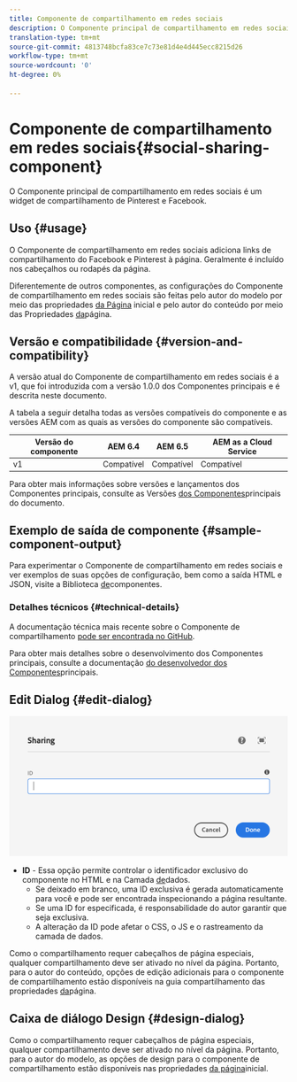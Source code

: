 ```yaml
---
title: Componente de compartilhamento em redes sociais
description: O Componente principal de compartilhamento em redes sociais é um widget de compartilhamento de Pinterest e Facebook.
translation-type: tm+mt
source-git-commit: 4813748bcfa83ce7c73e81d4e4d445ecc8215d26
workflow-type: tm+mt
source-wordcount: '0'
ht-degree: 0%

---
```



# Componente de compartilhamento em redes sociais{#social-sharing-component}

O Componente principal de compartilhamento em redes sociais é um widget de compartilhamento de Pinterest e Facebook.

## Uso {#usage}

O Componente de compartilhamento em redes sociais adiciona links de compartilhamento do Facebook e Pinterest à página. Geralmente é incluído nos cabeçalhos ou rodapés da página.

Diferentemente de outros componentes, as configurações do Componente de compartilhamento em redes sociais são feitas pelo autor do modelo por meio das propriedades [da Página](https://docs.adobe.com/content/help/en/experience-manager-cloud-service/sites/authoring/features/templates.html) inicial e pelo autor do conteúdo por meio das Propriedades [da](https://docs.adobe.com/content/help/en/experience-manager-cloud-service/sites/authoring/fundamentals/page-properties.html)página.

## Versão e compatibilidade {#version-and-compatibility}

A versão atual do Componente de compartilhamento em redes sociais é a v1, que foi introduzida com a versão 1.0.0 dos Componentes principais e é descrita neste documento.

A tabela a seguir detalha todas as versões compatíveis do componente e as versões AEM com as quais as versões do componente são compatíveis.

| Versão do componente | AEM 6.4 | AEM 6.5 | AEM as a Cloud Service |
|--- |--- |--- |---|
| v1 | Compatível | Compatível | Compatível |

Para obter mais informações sobre versões e lançamentos dos Componentes principais, consulte as Versões [dos Componentes](/help/versions.md)principais do documento.

## Exemplo de saída de componente {#sample-component-output}

Para experimentar o Componente de compartilhamento em redes sociais e ver exemplos de suas opções de configuração, bem como a saída HTML e JSON, visite a Biblioteca [de](https://adobe.com/go/aem_cmp_library_sharing)componentes.

### Detalhes técnicos {#technical-details}

A documentação técnica mais recente sobre o Componente de compartilhamento [pode ser encontrada no GitHub](https://adobe.com/go/aem_cmp_tech_sharing_v1).

Para obter mais detalhes sobre o desenvolvimento dos Componentes principais, consulte a documentação [do desenvolvedor dos Componentes](/help/developing/overview.md)principais.

## Edit Dialog {#edit-dialog}

![Caixa de diálogo de edição do Componente de compartilhamento](/help/assets/sharing-edit.png)

* **ID** - Essa opção permite controlar o identificador exclusivo do componente no HTML e na Camada [de](/help/developing/data-layer/overview.md)dados.
   * Se deixado em branco, uma ID exclusiva é gerada automaticamente para você e pode ser encontrada inspecionando a página resultante.
   * Se uma ID for especificada, é responsabilidade do autor garantir que seja exclusiva.
   * A alteração da ID pode afetar o CSS, o JS e o rastreamento da camada de dados.

Como o compartilhamento requer cabeçalhos de página especiais, qualquer compartilhamento deve ser ativado no nível da página. Portanto, para o autor do conteúdo, opções de edição adicionais para o componente de compartilhamento estão disponíveis na guia compartilhamento das propriedades [da](https://docs.adobe.com/content/help/en/experience-manager-cloud-service/sites/authoring/fundamentals/page-properties.html)página.

## Caixa de diálogo Design {#design-dialog}

Como o compartilhamento requer cabeçalhos de página especiais, qualquer compartilhamento deve ser ativado no nível da página. Portanto, para o autor do modelo, as opções de design para o componente de compartilhamento estão disponíveis nas propriedades [da página](https://docs.adobe.com/content/help/en/experience-manager-cloud-service/sites/authoring/features/templates.html)inicial.
